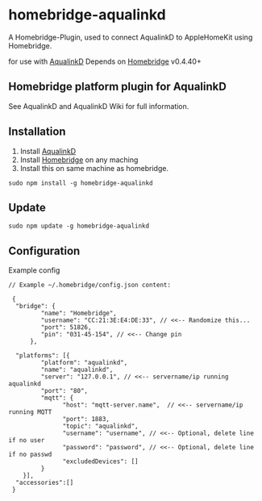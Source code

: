 # homebridge-aqualinkd

A Homebridge-Plugin, used to connect AqualinkD to AppleHomeKit using Homebridge.

for use with [AqualinkD](https://github.com/sfeakes/AqualinkD)
Depends on [Homebridge](https://github.com/nfarina/homebridge) v0.4.40+


## Homebridge platform plugin for AqualinkD

See AqualinkD and AqualinkD Wiki for full information.

## Installation

1) Install [AqualinkD](https://github.com/sfeakes/AqualinkD)
2) Install [Homebridge](https://github.com/nfarina/homebridge) on any maching
3) Install this on same machine as homebridge.

```
sudo npm install -g homebridge-aqualinkd
```

## Update
```
sudo npm update -g homebridge-aqualinkd
```

## Configuration


Example config
```
// Example ~/.homebridge/config.json content:

 {
  "bridge": {
         "name": "Homebridge",
         "username": "CC:21:3E:E4:DE:33", // <<-- Randomize this...
         "port": 51826,
         "pin": "031-45-154", // <<-- Change pin
      },

  "platforms": [{
         "platform": "aqualinkd",
         "name": "aqualinkd",
         "server": "127.0.0.1", // <<-- servername/ip running aqualinkd
         "port": "80",
         "mqtt": {
               "host": "mqtt-server.name",  // <<-- servername/ip running MQTT
               "port": 1883,
               "topic": "aqualinkd",
               "username": "username", // <<-- Optional, delete line if no user
               "password": "password", // <<-- Optional, delete line if no passwd
               "excludedDevices": []
         }
    }],
  "accessories":[]
 }

```

